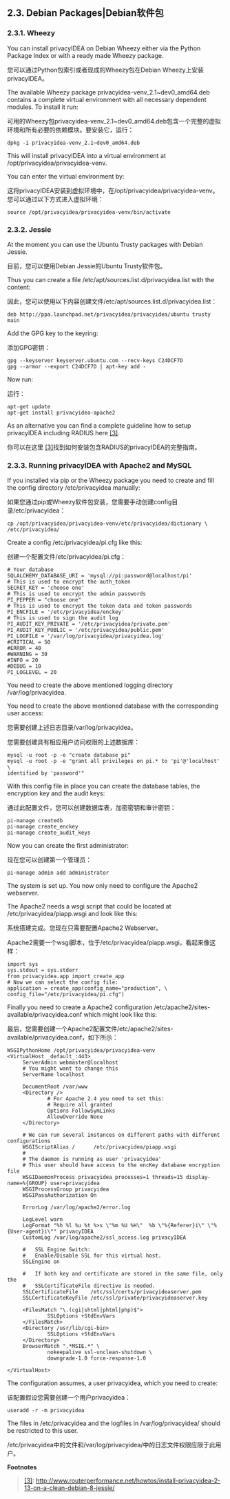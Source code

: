 ## 2.3. Debian Packages|Debian软件包

### 2.3.1. Wheezy

You can install privacyIDEA on Debian Wheezy either via the Python Package Index or with a ready made Wheezy package.

您可以通过Python包索引或者现成的Wheezy包在Debian Wheezy上安装privacyIDEA。

The available Wheezy package privacyidea-venv_2.1~dev0_amd64.deb contains a complete virtual environment with all necessary dependent modules. To install it run:

可用的Wheezy包privacyidea-venv_2.1~dev0_amd64.deb包含一个完整的虚拟环境和所有必要的依赖模块。要安装它，运行：

```
dpkg -i privacyidea-venv_2.1~dev0_amd64.deb
```

This will install privacyIDEA into a virtual environment at /opt/privacyidea/privacyidea-venv.

You can enter the virtual environment by:

这将privacyIDEA安装到虚拟环境中，在/opt/privacyidea/privacyidea-venv。您可以通过以下方式进入虚拟环境：

```
source /opt/privacyidea/privacyidea-venv/bin/activate
```

### 2.3.2. Jessie

At the moment you can use the Ubuntu Trusty packages with Debian Jessie.

目前，您可以使用Debian Jessie的Ubuntu Trusty软件包。

Thus you can create a file /etc/apt/sources.list.d/privacyidea.list with the content:

因此，您可以使用以下内容创建文件/etc/apt/sources.list.d/privacyidea.list：

```
deb http://ppa.launchpad.net/privacyidea/privacyidea/ubuntu trusty main
```

Add the GPG key to the keyring:

添加GPG密钥：

```
gpg --keyserver keyserver.ubuntu.com --recv-keys C24DCF7D
gpg --armor --export C24DCF7D | apt-key add -
```

Now run:

运行：

```
apt-get update
apt-get install privacyidea-apache2
```

As an alternative you can find a complete guideline how to setup privacyIDEA including RADIUS here <span id="id3">[[3]](#jessiehowto)</span>.

你可以在这里 [[3]](#jessiehowto)找到如何安装包含RADIUS的privacyIDEA的完整指南。

### 2.3.3. Running privacyIDEA with Apache2 and MySQL

If you installed via pip or the Wheezy package you need to create and fill the config directory /etc/privacyidea manually:

如果您通过pip或Wheezy软件包安装，您需要手动创建config目录/etc/privacyidea：

```
cp /opt/privacyidea/privacyidea-venv/etc/privacyidea/dictionary \
/etc/privacyidea/
```

Create a config /etc/privacyidea/pi.cfg like this:

创建一个配置文件/etc/privacyidea/pi.cfg：

```
# Your database
SQLALCHEMY_DATABASE_URI = 'mysql://pi:password@localhost/pi'
# This is used to encrypt the auth_token
SECRET_KEY = 'choose one'
# This is used to encrypt the admin passwords
PI_PEPPER = "choose one"
# This is used to encrypt the token data and token passwords
PI_ENCFILE = '/etc/privacyidea/enckey'
# This is used to sign the audit log
PI_AUDIT_KEY_PRIVATE = '/etc/privacyidea/private.pem'
PI_AUDIT_KEY_PUBLIC = '/etc/privacyidea/public.pem'
PI_LOGFILE = '/var/log/privacyidea/privacyidea.log'
#CRITICAL = 50
#ERROR = 40
#WARNING = 30
#INFO = 20
#DEBUG = 10
PI_LOGLEVEL = 20
```

You need to create the above mentioned logging directory /var/log/privacyidea.

You need to create the above mentioned database with the corresponding user access:

您需要创建上述日志目录/var/log/privacyidea。

您需要创建具有相应用户访问权限的上述数据库：

```
mysql -u root -p -e "create database pi"
mysql -u root -p -e "grant all privileges on pi.* to 'pi'@'localhost' \
identified by 'password'"
```

With this config file in place you can create the database tables, the encryption key and the audit keys:

通过此配置文件，您可以创建数据库表，加密密钥和审计密钥：

```
pi-manage createdb
pi-manage create_enckey
pi-manage create_audit_keys
```

Now you can create the first administrator:

现在您可以创建第一个管理员：

```
pi-manage admin add administrator
```

The system is set up. You now only need to configure the Apache2 webserver.

The Apache2 needs a wsgi script that could be located at /etc/privacyidea/piapp.wsgi and look like this:

系统搭建完成。您现在只需要配置Apache2 Webserver。

Apache2需要一个wsgi脚本，位于/etc/privacyidea/piapp.wsgi，看起来像这样：

```
import sys
sys.stdout = sys.stderr
from privacyidea.app import create_app
# Now we can select the config file:
application = create_app(config_name="production", \
config_file="/etc/privacyidea/pi.cfg")
```

Finally you need to create a Apache2 configuration /etc/apache2/sites-available/privacyidea.conf which might look like this:

最后，您需要创建一个Apache2配置文件/etc/apache2/sites-available/privacyidea.conf，如下所示：

```
WSGIPythonHome /opt/privacyidea/privacyidea-venv
<VirtualHost _default_:443>
     ServerAdmin webmaster@localhost
     # You might want to change this
     ServerName localhost

     DocumentRoot /var/www
     <Directory />
             # For Apache 2.4 you need to set this:
             # Require all granted
             Options FollowSymLinks
             AllowOverride None
     </Directory>

     # We can run several instances on different paths with different configurations
     WSGIScriptAlias /      /etc/privacyidea/piapp.wsgi
     #
     # The daemon is running as user 'privacyidea'
     # This user should have access to the encKey database encryption file
     WSGIDaemonProcess privacyidea processes=1 threads=15 display-name=%{GROUP} user=privacyidea
     WSGIProcessGroup privacyidea
     WSGIPassAuthorization On

     ErrorLog /var/log/apache2/error.log

     LogLevel warn
     LogFormat "%h %l %u %t %>s \"%m %U %H\"  %b \"%{Referer}i\" \"%{User-agent}i\"" privacyIDEA
     CustomLog /var/log/apache2/ssl_access.log privacyIDEA

     #   SSL Engine Switch:
     #   Enable/Disable SSL for this virtual host.
     SSLEngine on

     #   If both key and certificate are stored in the same file, only the
     #   SSLCertificateFile directive is needed.
     SSLCertificateFile    /etc/ssl/certs/privacyideaserver.pem
     SSLCertificateKeyFile /etc/ssl/private/privacyideaserver.key

     <FilesMatch "\.(cgi|shtml|phtml|php)$">
             SSLOptions +StdEnvVars
     </FilesMatch>
     <Directory /usr/lib/cgi-bin>
             SSLOptions +StdEnvVars
     </Directory>
     BrowserMatch ".*MSIE.*" \
             nokeepalive ssl-unclean-shutdown \
             downgrade-1.0 force-response-1.0

</VirtualHost>
```

The configuration assumes, a user privacyidea, which you need to create:

该配置假设您需要创建一个用户privacyidea：

```
useradd -r -m privacyidea
```

The files in /etc/privacyidea and the logfiles in /var/log/privacyidea/ should be restricted to this user.

/etc/privacyidea中的文件和/var/log/privacyidea/中的日志文件权限应限于此用户。

**Footnotes**

> [1]: https://launchpad.net/~privacyidea
> 
> [2]: https://github.com/privacyidea/privacyidea/tree/master/authmodules/simpleSAMLphp
> 
> <span id="jessiehowto">[[3]](#id3)</span>: http://www.routerperformance.net/howtos/install-privacyidea-2-13-on-a-clean-debian-8-jessie/
